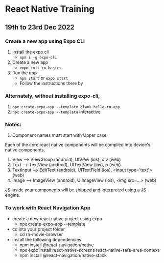 # React Native Training

## 19th to 23rd Dec 2022

### Create a new app using Expo CLI

1. Install the expo cli
    - `npm i -g expo-cli`
1. Create a new app
    - `expo init rn-basics`
1. Run the app
    - `npm start` or `expo start`
    - Follow the instructions there by

### Alternately, without installing expo-cli,

1. `npx create-expo-app --template blank hello-rn-app`
1. `npx create-expo-app --template` interactive

### Notes:

1. Component names must start with Upper case

Each of the core react native components will be compiled into device's native components.

1. View --> ViewGroup (android), UIView (ios), div (web)
1. Text --> TextView (android), UITextView (ios), p (web)
1. TextInput --> EditText (android), UITextField (ios), &lt;input type='text'> (web)
1. Image --> ImageView (android), UIImageView (ios), &lt;img src=...> (web)

JS inside your components will be shipped and interpreted using a JS engine.

### To work with React Navigation App

-   create a new react native project using expo
    -   npx create-expo-app --template
-   cd into your project folder
    -   cd rn-movie-browser
-   install the following dependencies
    -   npm install @react-navigation/native
    -   npx expo install react-native-screens react-native-safe-area-context
    -   npm install @react-navigation/native-stack
